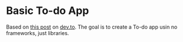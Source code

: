 # Basic To-do App

Based on [this post](https://dev.to/deciduously/skip-the-framework-build-a-simple-rust-api-with-hyper-4jf5) on [dev.to](https://dev.to). The goal is to create a To-do app usin no frameworks, just libraries.

